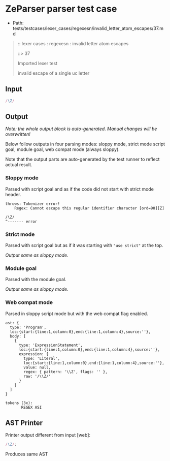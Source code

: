 # ZeParser parser test case

- Path: tests/testcases/lexer_cases/regexesn/invalid_letter_atom_escapes/37.md

> :: lexer cases : regexesn : invalid letter atom escapes
>
> ::> 37
>
> Imported lexer test
>
> invalid escape of a single uc letter


## Input

`````js
/\Z/
`````

## Output

_Note: the whole output block is auto-generated. Manual changes will be overwritten!_

Below follow outputs in four parsing modes: sloppy mode, strict mode script goal, module goal, web compat mode (always sloppy).

Note that the output parts are auto-generated by the test runner to reflect actual result.

### Sloppy mode

Parsed with script goal and as if the code did not start with strict mode header.

`````
throws: Tokenizer error!
    Regex: Cannot escape this regular identifier character [ord=90][Z]

/\Z/
^------- error
`````

### Strict mode

Parsed with script goal but as if it was starting with `"use strict"` at the top.

_Output same as sloppy mode._

### Module goal

Parsed with the module goal.

_Output same as sloppy mode._

### Web compat mode

Parsed in sloppy script mode but with the web compat flag enabled.

`````
ast: {
  type: 'Program',
  loc:{start:{line:1,column:0},end:{line:1,column:4},source:''},
  body: [
    {
      type: 'ExpressionStatement',
      loc:{start:{line:1,column:0},end:{line:1,column:4},source:''},
      expression: {
        type: 'Literal',
        loc:{start:{line:1,column:0},end:{line:1,column:4},source:''},
        value: null,
        regex: { pattern: '\\Z', flags: '' },
        raw: '/\\Z/'
      }
    }
  ]
}

tokens (3x):
       REGEX ASI
`````


## AST Printer

Printer output different from input [web]:

````js
/\Z/;
````

Produces same AST
